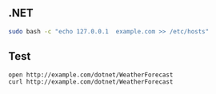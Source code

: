## .NET

```bash
sudo bash -c "echo 127.0.0.1  example.com >> /etc/hosts"
```

## Test

```bash
open http://example.com/dotnet/WeatherForecast
curl http://example.com/dotnet/WeatherForecast
```